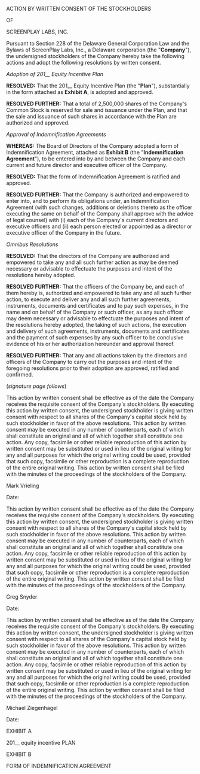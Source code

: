 ACTION BY WRITTEN CONSENT OF THE STOCKHOLDERS

OF

SCREENPLAY LABS, INC.

Pursuant to Section 228 of the Delaware General Corporation Law and the
Bylaws of ScreenPlay Labs, Inc., a Delaware corporation (the
"**Company**"), the undersigned stockholders of the Company hereby take
the following actions and adopt the following resolutions by written
consent.

*Adoption of 201\_\_ Equity Incentive Plan*

**RESOLVED:** That the 201\_\_ Equity Incentive Plan (the "**Plan**"),
substantially in the form attached as **Exhibit A**, is adopted and
approved.

**RESOLVED FURTHER:** That a total of 2,500,000 shares of the Company's
Common Stock is reserved for sale and issuance under the Plan, and that
the sale and issuance of such shares in accordance with the Plan are
authorized and approved.

*Approval of Indemnification Agreements*

**WHEREAS:** The Board of Directors of the Company adopted a form of
Indemnification Agreement, attached as **Exhibit B** (the
"**Indemnification Agreement**"), to be entered into by and between the
Company and each current and future director and executive officer of
the Company.

**RESOLVED:** That the form of Indemnification Agreement is ratified and
approved.

**RESOLVED FURTHER:** That the Company is authorized and empowered to
enter into, and to perform its obligations under, an Indemnification
Agreement (with such changes, additions or deletions thereto as the
officer executing the same on behalf of the Company shall approve with
the advice of legal counsel) with (i) each of the Company's current
directors and executive officers and (ii) each person elected or
appointed as a director or executive officer of the Company in the
future.

*Omnibus Resolutions*

**RESOLVED:** That the directors of the Company are authorized and
empowered to take any and all such further action as may be deemed
necessary or advisable to effectuate the purposes and intent of the
resolutions hereby adopted.

**RESOLVED FURTHER:** That the officers of the Company be, and each of
them hereby is, authorized and empowered to take any and all such
further action, to execute and deliver any and all such further
agreements, instruments, documents and certificates and to pay such
expenses, in the name and on behalf of the Company or such officer, as
any such officer may deem necessary or advisable to effectuate the
purposes and intent of the resolutions hereby adopted, the taking of
such actions, the execution and delivery of such agreements,
instruments, documents and certificates and the payment of such expenses
by any such officer to be conclusive evidence of his or her
authorization hereunder and approval thereof.

**RESOLVED FURTHER:** That any and all actions taken by the directors
and officers of the Company to carry out the purposes and intent of the
foregoing resolutions prior to their adoption are approved, ratified and
confirmed.

(*signature page follows*)

This action by written consent shall be effective as of the date the
Company receives the requisite consent of the Company's stockholders. By
executing this action by written consent, the undersigned stockholder is
giving written consent with respect to all shares of the Company's
capital stock held by such stockholder in favor of the above
resolutions. This action by written consent may be executed in any
number of counterparts, each of which shall constitute an original and
all of which together shall constitute one action. Any copy, facsimile
or other reliable reproduction of this action by written consent may be
substituted or used in lieu of the original writing for any and all
purposes for which the original writing could be used, provided that
such copy, facsimile or other reproduction is a complete reproduction of
the entire original writing. This action by written consent shall be
filed with the minutes of the proceedings of the stockholders of the
Company.

Mark Vrieling

Date:

This action by written consent shall be effective as of the date the
Company receives the requisite consent of the Company's stockholders. By
executing this action by written consent, the undersigned stockholder is
giving written consent with respect to all shares of the Company's
capital stock held by such stockholder in favor of the above
resolutions. This action by written consent may be executed in any
number of counterparts, each of which shall constitute an original and
all of which together shall constitute one action. Any copy, facsimile
or other reliable reproduction of this action by written consent may be
substituted or used in lieu of the original writing for any and all
purposes for which the original writing could be used, provided that
such copy, facsimile or other reproduction is a complete reproduction of
the entire original writing. This action by written consent shall be
filed with the minutes of the proceedings of the stockholders of the
Company.

Greg Snyder

Date:

This action by written consent shall be effective as of the date the
Company receives the requisite consent of the Company's stockholders. By
executing this action by written consent, the undersigned stockholder is
giving written consent with respect to all shares of the Company's
capital stock held by such stockholder in favor of the above
resolutions. This action by written consent may be executed in any
number of counterparts, each of which shall constitute an original and
all of which together shall constitute one action. Any copy, facsimile
or other reliable reproduction of this action by written consent may be
substituted or used in lieu of the original writing for any and all
purposes for which the original writing could be used, provided that
such copy, facsimile or other reproduction is a complete reproduction of
the entire original writing. This action by written consent shall be
filed with the minutes of the proceedings of the stockholders of the
Company.

Michael Ziegenhagel

Date:

EXHIBIT A

201\_\_ equity incentive PLAN

EXHIBIT B

FORM OF INDEMNIFICATION AGREEMENT
